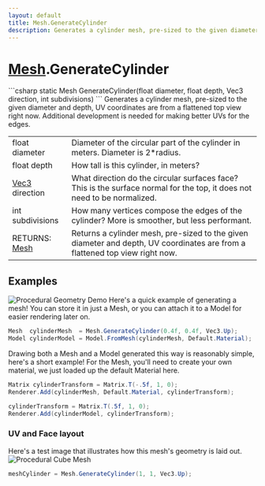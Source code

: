 ```yaml
---
layout: default
title: Mesh.GenerateCylinder
description: Generates a cylinder mesh, pre-sized to the given diameter and depth, UV coordinates are from a flattened top view right now. Additional development is needed for making better UVs for the edges.
---
```

# [Mesh]({{site.url}}/Pages/Reference/Mesh.html).GenerateCylinder

<div class='signature' markdown='1'>
```csharp
static Mesh GenerateCylinder(float diameter, float depth, Vec3 direction, int subdivisions)
```
Generates a cylinder mesh, pre-sized to the given
diameter and depth, UV coordinates are from a flattened top view
right now. Additional development is needed for making better UVs
for the edges.
</div>

|  |  |
|--|--|
|float diameter|Diameter of the circular part of the             cylinder in meters. Diameter is 2*radius.|
|float depth|How tall is this cylinder, in meters?|
|[Vec3]({{site.url}}/Pages/Reference/Vec3.html) direction|What direction do the circular surfaces              face? This is the surface normal for the top, it does not need to             be normalized.|
|int subdivisions|How many vertices compose the edges of             the cylinder? More is smoother, but less performant.|
|RETURNS: [Mesh]({{site.url}}/Pages/Reference/Mesh.html)|Returns a cylinder mesh, pre-sized to the given diameter and depth, UV coordinates are from a flattened top view right now.|





## Examples

![Procedural Geometry Demo]({{site.url}}/img/screenshots/ProceduralGeometry.jpg)
Here's a quick example of generating a mesh! You can store it in just a
Mesh, or you can attach it to a Model for easier rendering later on.
```csharp
Mesh  cylinderMesh  = Mesh.GenerateCylinder(0.4f, 0.4f, Vec3.Up);
Model cylinderModel = Model.FromMesh(cylinderMesh, Default.Material);
```
Drawing both a Mesh and a Model generated this way is reasonably simple,
here's a short example! For the Mesh, you'll need to create your own material,
we just loaded up the default Material here.
```csharp
Matrix cylinderTransform = Matrix.T(-.5f, 1, 0);
Renderer.Add(cylinderMesh, Default.Material, cylinderTransform);

cylinderTransform = Matrix.T(.5f, 1, 0);
Renderer.Add(cylinderModel, cylinderTransform);
```
### UV and Face layout
Here's a test image that illustrates how this mesh's geometry is
laid out.
![Procedural Cube Mesh]({{site.screen_url}}/ProcGeoCylinder.jpg)
```csharp
meshCylinder = Mesh.GenerateCylinder(1, 1, Vec3.Up);
```

